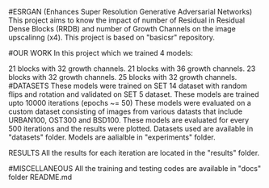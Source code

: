 #ESRGAN (Enhances Super Resolution Generative Adversarial Networks)
This project aims to know the impact of number of Residual in Residual Dense Blocks (RRDB) and number of Growth Channels on the image upscalinng (x4). This project is based on "basicsr" repository.

#OUR WORK In this project which we trained 4 models:

21 blocks with 32 growth channels.
21 blocks with 36 growth channels.
23 blocks with 32 growth channels.
25 blocks with 32 growth channels.
#DATASETS These models were trained on SET 14 dataset with random flips and rotation and validated on SET 5 dataset. These models are trained upto 10000 iterations (epochs ~= 50) These models were evaluated on a custom dataset consisting of images from various datasts that include URBAN100, OST300 and BSD100. These models are evaluated for every 500 iterations and the results were plotted. Datasets used are available in "datasets" folder. Models are aalialble in "experiments" folder.

RESULTS
All the results for each iteration are located in the "results" folder.

#MISCELLANEOUS All the training and testing codes are available in "docs" folder README.md
